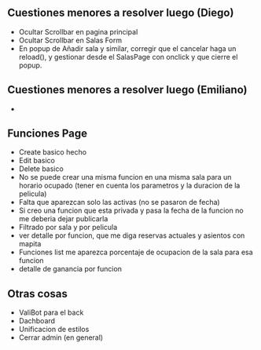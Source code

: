 ## Cuestiones menores a resolver luego (Diego)
- Ocultar Scrollbar en pagina principal
- Ocultar Scrollbar en Salas Form
- En popup de Añadir sala y similar, corregir que el cancelar haga un reload(), y gestionar desde el SalasPage con onclick y que cierre el popup.

## Cuestiones menores a resolver luego (Emiliano)
- 


## Funciones Page
- Create basico hecho
- Edit basico
- Delete basico
- No se puede crear una misma funcion en una misma sala para un horario ocupado (tener en  cuenta los parametros y la duracion de la pelicula)
- Falta que aparezcan solo las activas (no se pasaron de fecha)
- Si creo una funcion que esta privada y pasa la fecha de la funcion no me deberia dejar publicarla
- Filtrado por sala y por pelicula
- ver detalle por funcion, que me diga reservas actuales y asientos con mapita
- Funciones list me aparezca porcentaje de ocupacion de la sala para esa funcion
- detalle de ganancia por funcion


## Otras cosas
- ValiBot para el back
- Dachboard
- Unificacion de estilos
- Cerrar admin (en general)